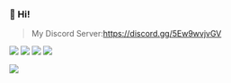 ### 👋 Hi!
> My Discord Server:https://discord.gg/5Ew9wvjvGV

<img src="https://komarev.com/ghpvc/?username=nomu-3">
<img src="https://github-readme-stats.vercel.app/api/top-langs/?username=nomu-3&layout=compact&langs_count=10&theme=cobalt">
<img src="https://github-readme-stats.vercel.app/api?username=nomu-3&show_icons=true&count_private=true&include_all_commits=true&theme=cobalt">
<img src="https://github-profile-trophy.vercel.app/?username=nomu-3&theme=nord">

![](https://github-profile-summary-cards.vercel.app/api/cards/profile-details?username=nomu-3&theme=solarized_dark)

